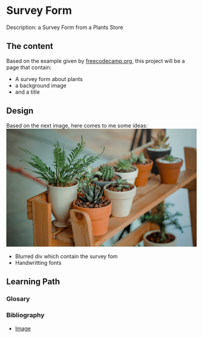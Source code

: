# Survey Form
 Description: a Survey Form from a Plants Store

## The content
 Based on the example given by [freecodecamp.org](https://survey-form.freecodecamp.rocks/), this project will be a page that contain:  
 + A survey form about plants
 + a background image
 + and a title

## Design
 Based on the next image, here comes to me some ideas:  
 ![Home interior plants](images\pexels-plants-comp.jpg)
 + Blurred div which contain the survey fom
 + Handwritting fonts

## Learning Path
 ### Glosary
 ### Bibliography
 + [Image](https://images.pexels.com/photos/793012/pexels-photo-793012.jpeg?auto=compress&cs=tinysrgb&w=1260&h=750&dpr=1)